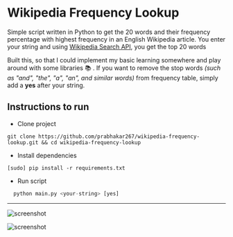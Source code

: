 # Wikipedia Frequency Lookup

Simple script written in Python to get the 20 words and their frequency percentage with highest frequency in an English Wikipedia article.
You enter your string and using [Wikipedia Search API](https://www.mediawiki.org/wiki/API:Search), you get the top 20 words

Built this, so that I could implement my basic learning somewhere and play around with some libraries :books: . 
If you want to remove the stop words _(such as "and", "the", "a", "an", and similar words)_ from frequency table, simply add a **yes** after your string.

## Instructions to run
+ Clone project
```
git clone https://github.com/prabhakar267/wikipedia-frequency-lookup.git && cd wikipedia-frequency-lookup
```
+ Install dependencies
```
[sudo] pip install -r requirements.txt
```
+ Run script
```python
  python main.py <your-string> [yes]
```

----

![screenshot](/screenshots/Screenshot%20from%202016-04-24%2001:42:18.png?raw=true)

![screenshot](/screenshots/Screenshot%20from%202016-04-24%2001:42:44.png?raw=true)
